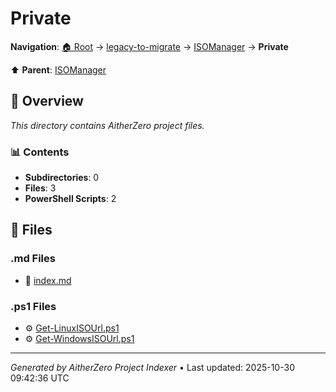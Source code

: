 # Private

**Navigation**: [🏠 Root](../../../index.md) → [legacy-to-migrate](../../index.md) → [ISOManager](../index.md) → **Private**

⬆️ **Parent**: [ISOManager](../index.md)

## 📖 Overview

*This directory contains AitherZero project files.*

### 📊 Contents

- **Subdirectories**: 0
- **Files**: 3
- **PowerShell Scripts**: 2

## 📄 Files

### .md Files

- 📝 [index.md](./index.md)

### .ps1 Files

- ⚙️ [Get-LinuxISOUrl.ps1](./Get-LinuxISOUrl.ps1)
- ⚙️ [Get-WindowsISOUrl.ps1](./Get-WindowsISOUrl.ps1)

---

*Generated by AitherZero Project Indexer* • Last updated: 2025-10-30 09:42:36 UTC

